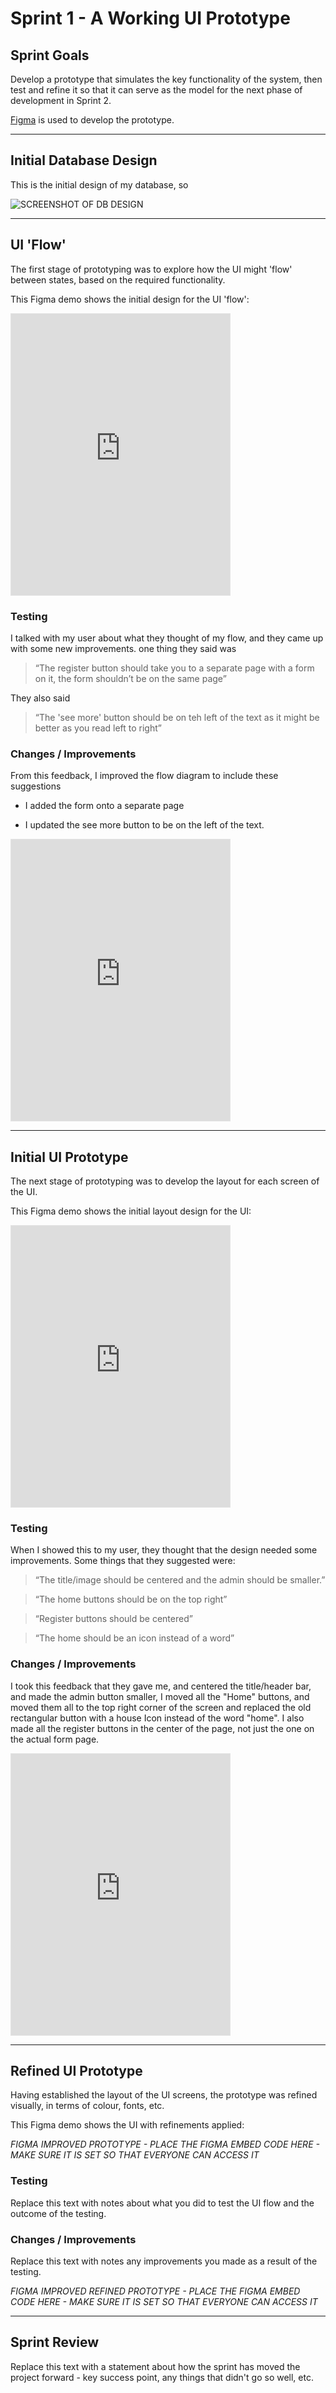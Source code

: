 # Sprint 1 - A Working UI Prototype


## Sprint Goals

Develop a prototype that simulates the key functionality of the system, then test and refine it so that it can serve as the model for the next phase of development in Sprint 2.

[Figma](https://www.figma.com/) is used to develop the prototype.


---

## Initial Database Design

This is the initial design of my database, so 

![SCREENSHOT OF DB DESIGN](screenshots/db1.png)


---

## UI 'Flow'

The first stage of prototyping was to explore how the UI might 'flow' between states, based on the required functionality.

This Figma demo shows the initial design for the UI 'flow':

<iframe style="border: 1px solid rgba(0, 0, 0, 0.1);" width="350" height="450" src=https://www.figma.com/proto/651HVDrM6SQ1mM6cJqOV0h/register-flow-v1?node-id=0-1&t=FQmPMMEXUKwYsxWB-1 allowfullscreen></iframe>


### Testing

I talked with my user about what they thought of my flow, and they came up with some new improvements. 
one thing they said was

 > “The register button should take you to a separate page with a form on it, the form shouldn’t be on the same page” 

They also said

 > “The 'see more' button should be on teh left of the text as it might be better as you read left to right” 

 

### Changes / Improvements

From this feedback, I improved the flow diagram to include these suggestions

 - I added the form onto a separate page

 - I updated the see more button to be on the left of the text.

<iframe style="border: 1px solid rgba(0, 0, 0, 0.1);" width="350" height="450" src=https://www.figma.com/proto/tBsYkE4qc6i5L7hpU1Zt97/register-flow-v2?node-id=0-1&t=FQmPMMEXUKwYsxWB-1 allowfullscreen></iframe>


---

## Initial UI Prototype

The next stage of prototyping was to develop the layout for each screen of the UI.

This Figma demo shows the initial layout design for the UI:

<iframe style="border: 1px solid rgba(0, 0, 0, 0.1);" width="350" height="450" src=https://www.figma.com/proto/BLT2CqOHnbI7Y3M45DoA0g/register-design-v1?t=ZPWO7OttAuVBCLD4-1 allowfullscreen></iframe>

### Testing

When I showed this to my user, they thought that the design needed some improvements.
Some things that they suggested were:

> “The title/image should be centered and the admin should be smaller.”

> “The home buttons should be on the top right” 

> “Register buttons should be centered” 

> “The home should be an icon instead of a word” 

### Changes / Improvements

I took this feedback that they gave me, and centered the title/header bar, and made the admin button smaller, I moved all the "Home" buttons, and moved them all to the top right corner of the screen and replaced the old rectangular button with a house Icon instead of the word "home". I also made all the register buttons in the center of the page, not just the one on the actual form page.

<iframe style="border: 1px solid rgba(0, 0, 0, 0.1);" width="350" height="450" src=https://www.figma.com/proto/CTx0x1GlQHbeAfUbJ0kK1f/register-design-v2?node-id=1-2&t=BYTbVz3aboOKwBF0-1 allowfullscreen></iframe>


---

## Refined UI Prototype

Having established the layout of the UI screens, the prototype was refined visually, in terms of colour, fonts, etc.

This Figma demo shows the UI with refinements applied:

*FIGMA IMPROVED PROTOTYPE - PLACE THE FIGMA EMBED CODE HERE - MAKE SURE IT IS SET SO THAT EVERYONE CAN ACCESS IT*

### Testing

Replace this text with notes about what you did to test the UI flow and the outcome of the testing.

### Changes / Improvements

Replace this text with notes any improvements you made as a result of the testing.

*FIGMA IMPROVED REFINED PROTOTYPE - PLACE THE FIGMA EMBED CODE HERE - MAKE SURE IT IS SET SO THAT EVERYONE CAN ACCESS IT*


---

## Sprint Review

Replace this text with a statement about how the sprint has moved the project forward - key success point, any things that didn't go so well, etc.

